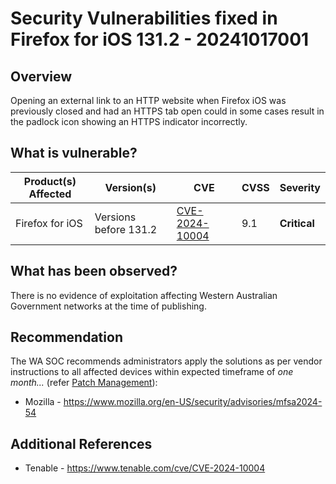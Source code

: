 # Security Vulnerabilities fixed in Firefox for iOS 131.2 - 20241017001

## Overview

Opening an external link to an HTTP website when Firefox iOS was previously closed and had an HTTPS tab open could in some cases result in the padlock icon showing an HTTPS indicator incorrectly.

## What is vulnerable?

| Product(s) Affected | Version(s) | CVE                                                                                                                                       | CVSS          | Severity                                                         |
| ------------------- | ---------- | ----------------------------------------------------------------------------------------------------------------------------------------- | ------------- | ---------------------------------------------------------------- |
| Firefox for iOS     | Versions before 131.2    | [CVE-2024-10004](https://nvd.nist.gov/vuln/detail/CVE-2024-10004)                                                           | 9.1           | **Critical**                                     |


## What has been observed?

There is no evidence of exploitation affecting Western Australian Government networks at the time of publishing.

## Recommendation

The WA SOC recommends administrators apply the solutions as per vendor instructions to all affected devices within expected timeframe of *one month...* (refer [Patch Management](../guidelines/patch-management.md)):

- Mozilla - <https://www.mozilla.org/en-US/security/advisories/mfsa2024-54>

## Additional References

- Tenable - <https://www.tenable.com/cve/CVE-2024-10004>
